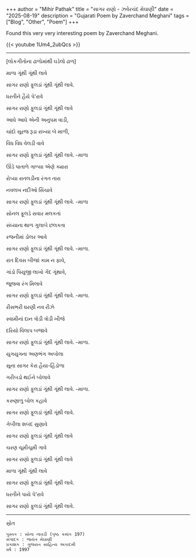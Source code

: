 +++
author = "Mihir Pathak"
title = "સાગર રાણો - ઝવેરચંદ મેઘાણી"
date = "2025-08-19"
description = "Gujarati Poem by Zaverchand Meghani"
tags = ["Blog", "Other", "Poem"]
+++

Found this very very interesting poem by Zaverchand Meghani. 

{{< youtube 1Um4_2ubQcs >}}

---

[લોકગીતોના ઢાળોમાંથી ઘડેલો ઢાળ]

માળા ગૂંથી ગૂંથી લાવે

સાગર રાણો ફૂલડાં ગૂંથી ગૂંથી લાવે.

ધરતીને હૈયે પે’રાવે

સાગર રાણો ફૂલડાં ગૂંથી ગૂંથી લાવે

આઘે આઘે એની અનુપમ વાડી,

ચાંદો સૂરજ રૂડા રાખ્યા બે માળી,

વિધ વિધ વેલડી વાવે

સાગર રાણો ફૂલડાં ગૂંથી ગૂંથી લાવે. -માળા

ઊંડે પાતાળે ગાળ્યા એણે ક્યારા

રોપ્યા રાતલડીના રંગત તારા

નવલખ નદીઓ સિંચાવે

સાગર રાણો ફૂલડાં ગૂંથી ગૂંથી લાવે. -માળા

સોનલ ફૂલડે સવાર મલકતાં

સંધ્યાના થાળ ગુલાબે છલકતા

રજનીમાં ડોલર આવે

સાગર રાણો ફૂલડાં ગૂંથી ગૂંથી લાવે. -માળા.

રાત દિવસ બીજાં કામ ન ફાવે,

ગાંડો પિયુજી લાખો ગેંદ ગૂંથાવે,

જૂજવા રંગ મિલાવે

સાગર રાણો ફૂલડાં ગૂંથી ગૂંથી લાવે. -માળા.

રીસભરી ધરણી નવ રીઝે

સ્વામીનાં દાન ત્રોડી ત્રોડી ખીજે

દરિયો વિલાપ બજાવે

સાગર રાણો ફૂલડાં ગૂંથી ગૂંથી લાવે. -માળા.

યુગયુગના અણભંગ અબોલા

સૂના સાગર કેરા હૈયા-હિંડોળા

ગરીબડો થઈને બોલાવે

સાગર રાણો ફૂલડાં ગૂંથી ગૂંથી લાવે. -માળા.

કરુણાળુ બોલ કહાવે

સાગર રાણો ફૂલડાં ગૂંથી ગૂંથી લાવે.

ગેબીલા શબદ સુણાવે

સાગર રાણો ફૂલડાં ગૂંથી ગૂંથી લાવે

ચરણ ચૂમીચૂમી ગાવે

સાગર રાણો ફૂલડાં ગૂંથી ગૂંથી લાવે

માળા ગૂંથી ગૂંથી લાવે

સાગર રાણો ફૂલડાં ગૂંથી ગૂંથી લાવે.

ધરતીને પાયે પે’રાવે

સાગર રાણો ફૂલડાં ગૂંથી ગૂંથી લાવે.

---

સ્રોત

    પુસ્તક : સોના નાવડી (પૃષ્ઠ ક્રમાંક 197)
    સંપાદક : જયંત મેઘાણી
    પ્રકાશક : ગુજરાત સાહિત્ય અકાદમી
    વર્ષ : 1997

